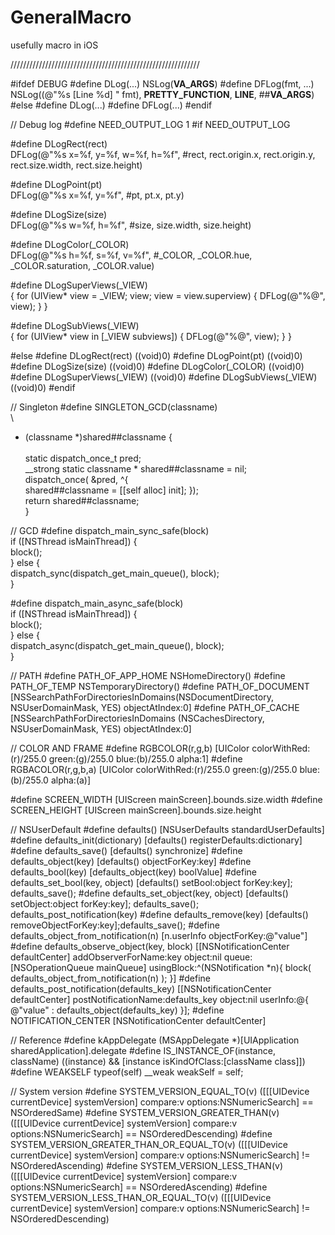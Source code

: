 # GeneralMacro
usefully macro in iOS

////////////////////////////////////////////////////////////

#ifdef DEBUG
#define DLog(...) NSLog(__VA_ARGS__)
#define DFLog(fmt, ...) NSLog((@"%s [Line %d] " fmt), __PRETTY_FUNCTION__, __LINE__, ##__VA_ARGS__)
#else
#define DLog(...)
#define DFLog(...)
#endif

// Debug log
#define NEED_OUTPUT_LOG 1
#if NEED_OUTPUT_LOG

#define DLogRect(rect) \
DFLog(@"%s x=%f, y=%f, w=%f, h=%f", #rect, rect.origin.x, rect.origin.y, \
rect.size.width, rect.size.height)

#define DLogPoint(pt) \
DFLog(@"%s x=%f, y=%f", #pt, pt.x, pt.y)

#define DLogSize(size) \
DFLog(@"%s w=%f, h=%f", #size, size.width, size.height)

#define DLogColor(_COLOR) \
DFLog(@"%s h=%f, s=%f, v=%f", #_COLOR, _COLOR.hue, _COLOR.saturation, _COLOR.value)

#define DLogSuperViews(_VIEW) \
{ for (UIView* view = _VIEW; view; view = view.superview) { DFLog(@"%@", view); } }

#define DLogSubViews(_VIEW) \
{ for (UIView* view in [_VIEW subviews]) { DFLog(@"%@", view); } }

#else
#define DLogRect(rect)          ((void)0)
#define DLogPoint(pt)           ((void)0)
#define DLogSize(size)          ((void)0)
#define DLogColor(_COLOR)       ((void)0)
#define DLogSuperViews(_VIEW)   ((void)0)
#define DLogSubViews(_VIEW)     ((void)0)
#endif

// Singleton
#define SINGLETON_GCD(classname)                        \
\
+ (classname *)shared##classname {                      \
\
static dispatch_once_t pred;                        \
__strong static classname * shared##classname = nil;\
dispatch_once( &pred, ^{                            \
shared##classname = [[self alloc] init]; });    \
return shared##classname;                           \
}

// GCD
#define dispatch_main_sync_safe(block)\
if ([NSThread isMainThread]) {\
block();\
} else {\
dispatch_sync(dispatch_get_main_queue(), block);\
}

#define dispatch_main_async_safe(block)\
if ([NSThread isMainThread]) {\
block();\
} else {\
dispatch_async(dispatch_get_main_queue(), block);\
}

// PATH
#define PATH_OF_APP_HOME    NSHomeDirectory()
#define PATH_OF_TEMP        NSTemporaryDirectory()
#define PATH_OF_DOCUMENT    [NSSearchPathForDirectoriesInDomains(NSDocumentDirectory, NSUserDomainMask, YES) objectAtIndex:0]
#define PATH_OF_CACHE       [NSSearchPathForDirectoriesInDomains (NSCachesDirectory, NSUserDomainMask, YES) objectAtIndex:0]

// COLOR AND FRAME
#define RGBCOLOR(r,g,b)             [UIColor colorWithRed:(r)/255.0 green:(g)/255.0 blue:(b)/255.0 alpha:1]
#define RGBACOLOR(r,g,b,a)          [UIColor colorWithRed:(r)/255.0 green:(g)/255.0 blue:(b)/255.0 alpha:(a)]

#define SCREEN_WIDTH            [UIScreen mainScreen].bounds.size.width
#define SCREEN_HEIGHT           [UIScreen mainScreen].bounds.size.height

// NSUserDefault
#define defaults()                          [NSUserDefaults standardUserDefaults]
#define defaults_init(dictionary)			[defaults() registerDefaults:dictionary]
#define defaults_save()                     [defaults() synchronize]
#define defaults_object(key)                [defaults() objectForKey:key]
#define defaults_bool(key)                  [defaults_object(key) boolValue]
#define defaults_set_bool(key, object)      [defaults() setBool:object forKey:key]; defaults_save();
#define defaults_set_object(key, object)    [defaults() setObject:object forKey:key]; defaults_save(); defaults_post_notification(key)
#define defaults_remove(key)				[defaults() removeObjectForKey:key];defaults_save();
#define defaults_object_from_notification(n) [n.userInfo objectForKey:@"value"]
#define defaults_observe_object(key, block) [[NSNotificationCenter defaultCenter] addObserverForName:key object:nil queue:[NSOperationQueue mainQueue] usingBlock:^(NSNotification *n){ block( defaults_object_from_notification(n) ); }]
#define defaults_post_notification(defaults_key) [[NSNotificationCenter defaultCenter] postNotificationName:defaults_key object:nil userInfo:@{ @"value" : defaults_object(defaults_key) }];
#define NOTIFICATION_CENTER         [NSNotificationCenter defaultCenter]


// Reference
#define kAppDelegate (MSAppDelegate *)[UIApplication sharedApplication].delegate
#define IS_INSTANCE_OF(instance, className) ((instance) && [instance isKindOfClass:[className class]])
#define WEAKSELF typeof(self) __weak weakSelf = self;

// System version
#define SYSTEM_VERSION_EQUAL_TO(v)                  ([[[UIDevice currentDevice] systemVersion] compare:v options:NSNumericSearch] == NSOrderedSame)
#define SYSTEM_VERSION_GREATER_THAN(v)              ([[[UIDevice currentDevice] systemVersion] compare:v options:NSNumericSearch] == NSOrderedDescending)
#define SYSTEM_VERSION_GREATER_THAN_OR_EQUAL_TO(v)  ([[[UIDevice currentDevice] systemVersion] compare:v options:NSNumericSearch] != NSOrderedAscending)
#define SYSTEM_VERSION_LESS_THAN(v)                 ([[[UIDevice currentDevice] systemVersion] compare:v options:NSNumericSearch] == NSOrderedAscending)
#define SYSTEM_VERSION_LESS_THAN_OR_EQUAL_TO(v)     ([[[UIDevice currentDevice] systemVersion] compare:v options:NSNumericSearch] != NSOrderedDescending)





